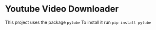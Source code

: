 # Youtube Video Downloader

This project uses the package `pytube`
To install it run `pip install pytube`